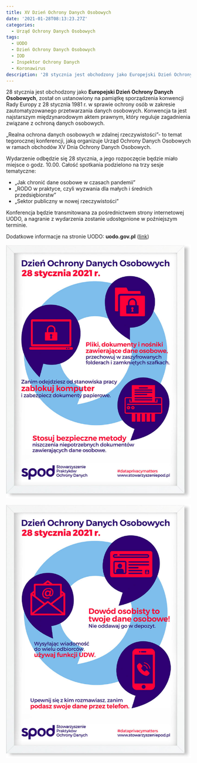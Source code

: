 ```yaml
---
title: XV Dzień Ochrony Danych Osobowych
date: '2021-01-28T08:13:23.27Z'
categories:
  - Urząd Ochrony Danych Osobowych
tags:
  - UODO
  - Dzień Ochrony Danych Osobowych
  - IOD
  - Inspektor Ochrony Danych
  - Koronawirus
description: '28 stycznia jest obchodzony jako Europejski Dzień Ochrony Danych Osobowych, został on ustanowiony na pamiątkę sporządzenia konwencji Rady Europy z 28 stycznia 1981 r. w sprawie ochrony osób w zakresie zautomatyzowanego przetwarzania danych osobowych. Konwencja ta jest najstarszym międzynarodowym aktem prawnym, który reguluje zagadnienia związane z ochroną danych osobowych.'
---
```


28 stycznia jest obchodzony jako **Europejski Dzień Ochrony Danych Osobowych**, został on ustanowiony na pamiątkę sporządzenia konwencji Rady Europy z 28 stycznia 1981 r. w sprawie ochrony osób w zakresie zautomatyzowanego przetwarzania danych osobowych. Konwencja ta jest najstarszym międzynarodowym aktem prawnym, który reguluje zagadnienia związane z ochroną danych osobowych.

„Realna ochrona danych osobowych w zdalnej rzeczywistości”- to temat tegorocznej konferencji, jaką organizuje Urząd Ochrony Danych Osobowych w ramach obchodów XV Dnia Ochrony Danych Osobowych.

Wydarzenie odbędzie się 28 stycznia, a jego rozpoczęcie będzie miało miejsce o godz. 10.00. Całość spotkania podzielono na trzy sesje tematyczne:

  - „Jak chronić dane osobowe w czasach pandemii”
  - „RODO w praktyce, czyli wyzwania dla małych i średnich przedsiębiorstw”
  - „Sektor publiczny w nowej rzeczywistości”

Konferencja będzie transmitowana za pośrednictwem strony internetowej UODO, a nagranie z wydarzenia zostanie udostępnione w poźniejszym terminie.

Dodatkowe informacje na stronie UODO:
**uodo.gov.pl** ([link](https://uodo.gov.pl/pl/465/1860))

![Plakat nr 1 SPOD z okazji 15. Dnia Ochrony Danych Osobowych](/media/2021-01-28/spod-plakat-01.jpg)

![Plakat nr 2 SPOD z okazji 15. Dnia Ochrony Danych Osobowych](/media/2021-01-28/spod-plakat-02.jpg)
